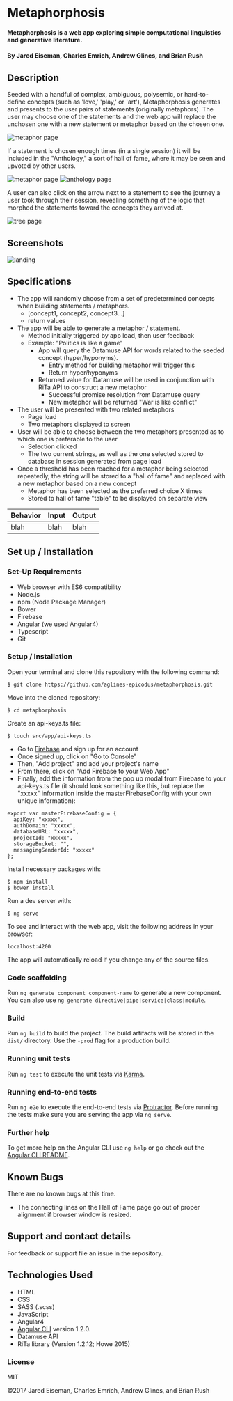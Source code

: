 # Metaphorphosis

#### Metaphorphosis is a web app exploring simple computational linguistics and generative literature.

#### By Jared Eiseman, Charles Emrich, Andrew Glines, and Brian Rush

## Description
Seeded with a handful of complex, ambiguous, polysemic, or hard-to-define concepts (such as 'love,' 'play,' or 'art'), Metaphorphosis generates and presents to the user pairs of statements (originally metaphors). The user may choose one of the statements and the web app will replace the unchosen one with a new statement or metaphor based on the chosen one.

<img src="src/assets/img/screenshots/metaphor.png" alt="metaphor page">

If a statement is chosen enough times (in a single session) it will be included in the "Anthology," a sort of hall of fame, where it may be seen and upvoted by other users.

<img src="src/assets/img/screenshots/anthology.png" alt="metaphor page">
<img src="https://github.com/aglines-epicodus/metaphorphosis/blob/master/src/assets/img/screenshots/anthology.png
" alt="anthology page">

A user can also click on the arrow next to a statement to see the journey a user took through their session, revealing something of the logic that morphed the statements toward the concepts they arrived at.

<img src="src/assets/img/screenshots/tree.png" alt="tree page">





## Screenshots
<img src="Content/img/screenshots/landing.png" alt="landing">

## Specifications

* The app will randomly choose from a set of predetermined concepts when building statements / metaphors.
  * [concept1, concept2, concept3...]
  * return values
* The app will be able to generate a metaphor / statement.
  * Method initially triggered by app load, then user feedback
  * Example: "Politics is like a game"
    * App will query the Datamuse API for words related to the seeded concept (hyper/hyponyms).
      * Entry method for building metaphor will trigger this
      * Return hyper/hyponyms
    * Returned value for Datamuse will be used in conjunction with RiTa API to construct a new metaphor
      * Successful promise resolution from Datamuse query
      * New metaphor will be returned "War is like conflict"
* The user will be presented with two related metaphors
  * Page load
  * Two metaphors displayed to screen
* User will be able to choose between the two metaphors presented as to which one is preferable to the user
  * Selection clicked
  * The two current strings, as well as the one selected stored to database in session generated from page load
* Once a threshold has been reached for a metaphor being selected repeatedly, the string will be stored to a "hall of fame" and replaced with a new metaphor based on a new concept
  * Metaphor has been selected as the preferred choice X times
  * Stored to hall of fame "table" to be displayed on separate view

| Behavior | Input | Output |
| - | - | - |
| blah | blah | blah |

## Set up / Installation

### Set-Up Requirements

* Web browser with ES6 compatibility
* Node.js
* npm (Node Package Manager)
* Bower
* Firebase
* Angular (we used Angular4)
* Typescript
* Git

### Setup / Installation

Open your terminal and clone this repository with the following command:

```
$ git clone https://github.com/aglines-epicodus/metaphorphosis.git
```

Move into the cloned repository:

```
$ cd metaphorphosis
```

Create an api-keys.ts file:

```
$ touch src/app/api-keys.ts
```

* Go to [Firebase](http://firebase.google.com) and sign up for an account
* Once signed up, click on "Go to Console"
* Then, "Add project" and add your project's name
* From there, click on "Add Firebase to your Web App"
* Finally, add the information from the pop up modal from Firebase to your api-keys.ts file (it should look something like this, but replace the "xxxxx" information inside the masterFirebaseConfig with your own unique information):

```
export var masterFirebaseConfig = {
  apiKey: "xxxxx",
  authDomain: "xxxxx",
  databaseURL: "xxxxx",
  projectId: "xxxxx",
  storageBucket: "",
  messagingSenderId: "xxxxx"
};
```

Install necessary packages with:

```
$ npm install
$ bower install
```

Run a dev server with:

```
$ ng serve
```

To see and interact with the web app, visit the following address in your browser:

```
localhost:4200
```

The app will automatically reload if you change any of the source files.

### Code scaffolding

Run `ng generate component component-name` to generate a new component. You can also use `ng generate directive|pipe|service|class|module`.

### Build

Run `ng build` to build the project. The build artifacts will be stored in the `dist/` directory. Use the `-prod` flag for a production build.

### Running unit tests

Run `ng test` to execute the unit tests via [Karma](https://karma-runner.github.io).

### Running end-to-end tests

Run `ng e2e` to execute the end-to-end tests via [Protractor](http://www.protractortest.org/).
Before running the tests make sure you are serving the app via `ng serve`.

### Further help

To get more help on the Angular CLI use `ng help` or go check out the [Angular CLI README](https://github.com/angular/angular-cli/blob/master/README.md).


## Known Bugs

There are no known bugs at this time.
* The connecting lines on the Hall of Fame page go out of proper alignment if browser window is resized.

## Support and contact details

For feedback or support file an issue in the repository.

## Technologies Used

* HTML
* CSS
* SASS (.scss)
* JavaScript
* Angular4
* [Angular CLI](https://github.com/angular/angular-cli) version 1.2.0.
* Datamuse API
* RiTa library (Version 1.2.12; Howe 2015)

### License

MIT

©️2017 Jared Eiseman, Charles Emrich, Andrew Glines, and Brian Rush
